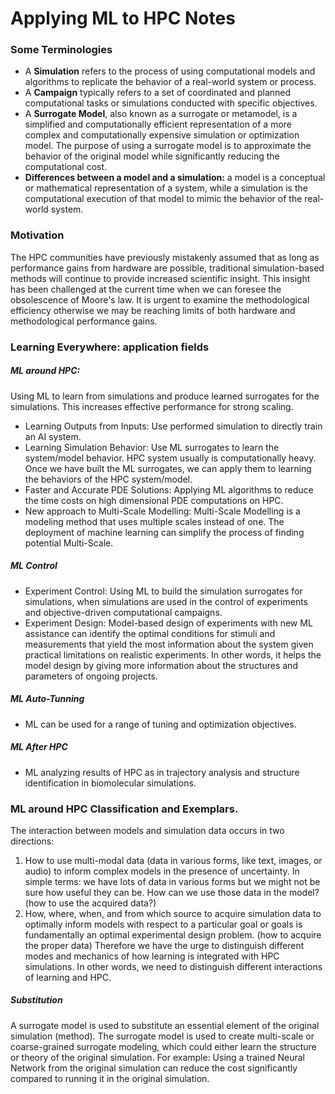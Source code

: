 # Applying ML to HPC Notes

### Some Terminologies
* A __Simulation__ refers to the process of using computational models and algorithms to replicate the behavior of a real-world system or process.
* A __Campaign__ typically refers to a set of coordinated and planned computational tasks or simulations conducted with specific objectives.
* A __Surrogate Model__, also known as a surrogate or metamodel, is a simplified and computationally efficient representation of a more complex and computationally expensive simulation or optimization model. The purpose of using a surrogate model is to approximate the behavior of the original model while significantly reducing the computational cost.
* __Differences between a model and a simulation:__ a model is a conceptual or mathematical representation of a system, while a simulation is the computational execution of that model to mimic the behavior of the real-world system.

### Motivation
The HPC communities have previously mistakenly assumed that as long as performance gains from hardware are possible, traditional simulation-based methods will continue to provide increased scientific insight. This insight has been challenged at the current time when we can foresee the obsolescence of Moore's law. It is urgent to examine the methodological efficiency otherwise we may be reaching limits of both hardware and methodological performance gains.
### Learning Everywhere: application fields

##### ML around HPC:
Using ML to learn from simulations and produce learned surrogates for the simulations. This increases effective performance for strong scaling.
* Learning Outputs from Inputs: Use performed simulation to directly train an AI system.
* Learning Simulation Behavior: Use ML surrogates to learn the system/model behavior. HPC system usually is computationally heavy. Once we have built the ML surrogates, we can apply them to learning the behaviors of the HPC system/model.
* Faster and Accurate PDE Solutions: Applying ML algorithms to reduce the time costs on high dimensional PDE computations on HPC.
* New approach to Multi-Scale Modelling: Multi-Scale Modelling is a modeling method that uses multiple scales instead of one. The deployment of machine learning can simplify the process of finding potential Multi-Scale.
##### ML Control
* Experiment Control: Using ML to build the simulation surrogates for simulations, when simulations are used in the control of experiments and objective-driven computational campaigns.
* Experiment Design: Model-based design of experiments with new ML assistance can identify the optimal conditions for stimuli and measurements that yield the most information about the system given practical limitations on realistic experiments. In other words, it helps the model design by giving more information about the structures and parameters of ongoing projects.
##### ML Auto-Tunning
* ML can be used for a range of tuning and optimization objectives.
##### ML After HPC
* ML analyzing results of HPC as in trajectory analysis and structure identification in biomolecular simulations.
### ML around HPC Classification and Exemplars.
The interaction between models and simulation data occurs in two directions: 
1) How to use multi-modal data (data in various forms, like text, images, or audio) to inform complex models in the presence of uncertainty. In simple terms: we have lots of data in various forms but we might not be sure how useful they can be. How can we use those data in the model? (how to use the acquired data?)
2) How, where, when, and from which source to acquire simulation data to optimally inform models with respect to a particular goal or goals is fundamentally an optimal experimental design problem. (how to acquire the proper data)
Therefore we have the urge to distinguish different modes and mechanics of how learning is integrated with HPC simulations. In other words, we need to distinguish different interactions of learning and HPC.
##### Substitution
A surrogate model is used to substitute an essential element of the original simulation (method). The surrogate model is used to create multi-scale or coarse-grained surrogate modeling, which could either learn the structure or theory of the original simulation. For example: Using a trained Neural Network from the original simulation can reduce the cost significantly compared to running it in the original simulation. 


